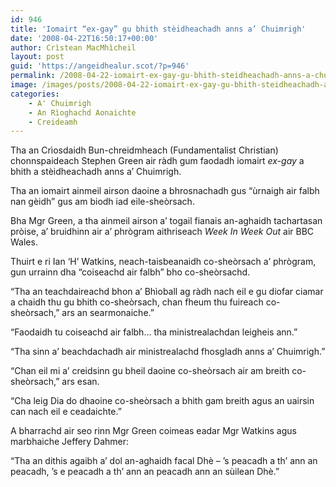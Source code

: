 ```yaml
---
id: 946
title: 'Iomairt “ex-gay” gu bhith stèidheachadh anns a’ Chuimrigh'
date: '2008-04-22T16:50:17+00:00'
author: Crìstean MacMhìcheil
layout: post
guid: 'https://angeidhealur.scot/?p=946'
permalink: /2008-04-22-iomairt-ex-gay-gu-bhith-steidheachadh-anns-a-chuimrigh/
image: /images/posts/2008-04-22-iomairt-ex-gay-gu-bhith-steidheachadh-anns-a-chuimrigh.webp
categories:
    - A' Chuimrigh
    - An Rìoghachd Aonaichte
    - Creideamh
---
```


Tha an Crìosdaidh Bun-chreidmheach (Fundamentalist Christian) chonnspaideach Stephen Green air ràdh gum faodadh iomairt *ex-gay* a bhith a stèidheachadh anns a’ Chuimrigh.

Tha an iomairt ainmeil airson daoine a bhrosnachadh gus “ùrnaigh air falbh nan gèidh” gus am biodh iad eile-sheòrsach.

Bha Mgr Green, a tha ainmeil airson a’ togail fianais an-aghaidh tachartasan pròise, a’ bruidhinn air a’ phrògram aithriseach *Week In Week Out* air BBC Wales.

Thuirt e ri Ian ‘H’ Watkins, neach-taisbeanaidh co-sheòrsach a’ phrògram, gun urrainn dha “coiseachd air falbh” bho co-sheòrsachd.

“Tha an teachdaireachd bhon a’ Bhìoball ag ràdh nach eil e gu diofar ciamar a chaidh thu gu bhith co-sheòrsach, chan fheum thu fuireach co-sheòrsach,” ars an searmonaiche.”

“Faodaidh tu coiseachd air falbh… tha ministrealachdan leigheis ann.”

“Tha sinn a’ beachdachadh air ministrealachd fhosgladh anns a’ Chuimrigh.”

“Chan eil mi a’ creidsinn gu bheil daoine co-sheòrsach air am breith co-sheòrsach,” ars esan.

“Cha leig Dia do dhaoine co-sheòrsach a bhith gam breith agus an uairsin can nach eil e ceadaichte.”

A bharrachd air seo rinn Mgr Green coimeas eadar Mgr Watkins agus marbhaiche Jeffery Dahmer:

“Tha an dithis agaibh a’ dol an-aghaidh facal Dhè – ’s peacadh a th’ ann an peacadh, ’s e peacadh a th’ ann an peacadh ann an sùilean Dhè.”
